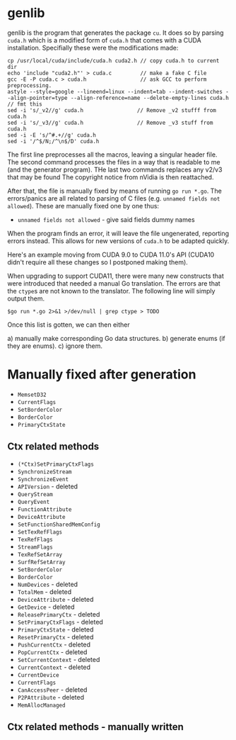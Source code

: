 # genlib #

genlib is the program that generates the package `cu`. It does so by parsing `cuda.h` which is a modified form of `cuda.h` that comes with a CUDA installation. Specifially these were the modifications made:

```
cp /usr/local/cuda/include/cuda.h cuda2.h // copy cuda.h to current dir
echo 'include "cuda2.h"' > cuda.c         // make a fake C file
gcc -E -P cuda.c > cuda.h                 // ask GCC to perform preprocessing.
astyle --style=google --lineend=linux --indent=tab --indent-switches --align-pointer=type --align-reference=name --delete-empty-lines cuda.h // fmt this
sed -i 's/_v2//g' cuda.h                 // Remove _v2 stufff from cuda.h
sed -i 's/_v3//g' cuda.h                 // Remove _v3 stuff from cuda.h
sed -i -E 's/^#.+//g' cuda.h
sed -i '/^$/N;/^\n$/D' cuda.h
```


The first line preprocesses all the macros, leaving a singular header file. The second command processes the files in a way that is readable to me (and the generator program). THe last two commands replaces any v2/v3 that may be found The copyright notice from nVidia is then reattached.

After that, the file is manually fixed by means of running `go run *.go`. The errors/panics are all related to parsing of C files (e.g. `unnamed fields not allowed`). These are manually fixed one by one thus:

* `unnamed fields not allowed` - give said fields dummy names

When the program finds an error, it will leave the file ungenerated, reporting errors instead. This allows for new versions of `cuda.h` to be adapted quickly.

Here's an example moving from CUDA 9.0 to CUDA 11.0's API (CUDA10 didn't require all these changes so I postponed making them).

When upgrading to support CUDA11, there were many new constructs that were introduced that needed a manual Go translation. The errors are that the `ctype`s are not known to the translator. The following line will simply output them.

```
$go run *.go 2>&1 >/dev/null | grep ctype > TODO
```

Once this list is gotten, we can then either

a) manually make corresponding Go data structures.
b) generate enums (if they are enums).
c) ignore them.


# Manually fixed after generation #

* `MemsetD32`
* `CurrentFlags`
* `SetBorderColor`
* `BorderColor`
* `PrimaryCtxState`

## Ctx related methods ##
* `(*Ctx)SetPrimaryCtxFlags`
* `SynchronizeStream`
* `SynchronizeEvent`
* `APIVersion` - deleted
* `QueryStream`
* `QueryEvent`
* `FunctionAttribute`
* `DeviceAttribute`
* `SetFunctionSharedMemConfig`
* `SetTexRefFlags`
* `TexRefFlags`
* `StreamFlags`
* `TexRefSetArray`
* `SurfRefSetArray`
* `SetBorderColor`
* `BorderColor`
* `NumDevices` - deleted
* `TotalMem` - deleted
* `DeviceAttribute` - deleted
* `GetDevice` - deleted
* `ReleasePrimaryCtx` - deleted
* `SetPrimaryCtxFlags` - deleted
* `PrimaryCtxState` - deleted
* `ResetPrimaryCtx` - deleted
* `PushCurrentCtx` - deleted
* `PopCurrentCtx` - deleted
* `SetCurrentContext` - deleted
* `CurrentContext` - deleted
* `CurrentDevice`
* `CurrentFlags`
* `CanAccessPeer` - deleted
* `P2PAttribute` - deleted
* `MemAllocManaged`

## Ctx related methods - manually written ##
